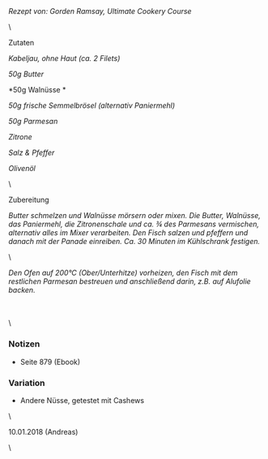 ## 

*Rezept von: Gorden Ramsay, Ultimate Cookery Course*

\

Zutaten

*Kabeljau, ohne Haut (ca. 2 Filets)*

*50g Butter*

*50g Walnüsse *

*50g frische Semmelbrösel (alternativ Paniermehl)*

*50g Parmesan*

*Zitrone*

*Salz & Pfeffer*

*Olivenöl*

\

Zubereitung

*Butter schmelzen und Walnüsse mörsern oder mixen. Die Butter, Walnüsse, das Paniermehl, die Zitronenschale und ca. ¾ des Parmesans vermischen, alternativ alles im Mixer verarbeiten. Den Fisch salzen und pfeffern und danach mit der Panade einreiben. Ca. 30 Minuten im Kühlschrank festigen.*

\

*Den Ofen auf 200°C (Ober/Unterhitze) vorheizen, den Fisch mit dem restlichen Parmesan bestreuen und anschließend darin, z.B. auf Alufolie backen.*

\
\
\

### Notizen

* Seite 879 (Ebook)

### Variation 

* Andere Nüsse, getestet mit Cashews

\

10\.01.2018 (Andreas)

\
